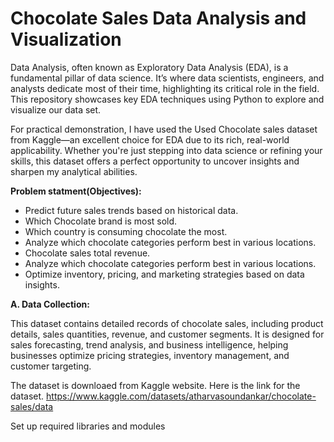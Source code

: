 # **Chocolate Sales Data Analysis and Visualization**
Data Analysis, often known as Exploratory Data Analysis (EDA), is a fundamental pillar of data science. It’s where data scientists, engineers, and analysts dedicate most of their time, highlighting its critical role in the field. This repository showcases key EDA techniques using Python to explore and visualize our data set.

For practical demonstration, I have used the Used Chocolate sales dataset from Kaggle—an excellent choice for EDA due to its rich, real-world applicability. Whether you're just stepping into data science or refining your skills, this dataset offers a perfect opportunity to uncover insights and sharpen my analytical abilities.

**Problem statment(Objectives):**

*   Predict future sales trends based on historical data.
*   Which Chocolate brand is most sold.
*   Which country is consuming chocolate the most.
*   Analyze which chocolate categories perform best in various locations.
*   Chocolate sales total revenue.
*   Analyze which chocolate categories perform best in various locations.
*   Optimize inventory, pricing, and marketing strategies based on data insights.

**A. Data Collection:**

This dataset contains detailed records of chocolate sales, including product details, sales quantities, revenue, and customer segments. It is designed for sales forecasting, trend analysis, and business intelligence, helping businesses optimize pricing strategies, inventory management, and customer targeting.

The dataset is downloaed from Kaggle website. Here is the link for the dataset. 
https://www.kaggle.com/datasets/atharvasoundankar/chocolate-sales/data

Set up required libraries and modules

